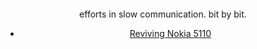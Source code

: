 
<div align="center">

<div align="center">

<div align="center"> 
<br><br><br>

</div>

<div align="center"> 
<br><br><br>
  


efforts in slow communication. bit by bit. 

- [Reviving Nokia 5110 ](https://opsbros.com/nokia-5110-back-from-the-dead/)


<div align="center"> 
<br>


</div>

</div>

</div>
<br><br><br>




<br>
